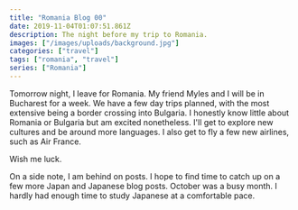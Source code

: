 ```yaml
---
title: "Romania Blog 00"
date: 2019-11-04T01:07:51.861Z
description: The night before my trip to Romania.
images: ["/images/uploads/background.jpg"]
categories: ["travel"]
tags: ["romania", "travel"]
series: ["Romania"]
---
```


Tomorrow night, I leave for Romania. My friend Myles and I will be in Bucharest for a week. We have a few day trips planned, with the most extensive being a border crossing into Bulgaria. I honestly know little about Romania or Bulgaria but am excited nonetheless. I'll get to explore new cultures and be around more languages. I also get to fly a few new airlines, such as Air France.

Wish me luck.

On a side note, I am behind on posts. I hope to find time to catch up on a few more Japan and Japanese blog posts. October was a busy month. I hardly had enough time to study Japanese at a comfortable pace.
